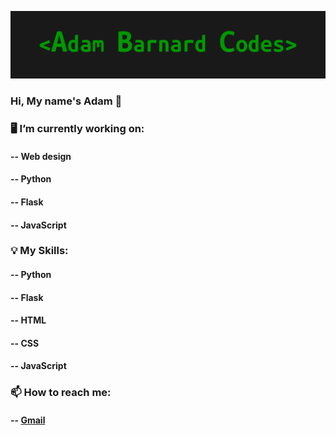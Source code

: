 ![alt text](https://github.com/AdamBCodes/AdamBCodes/blob/main/Github.png)
### Hi, My name's Adam 👋


### 🖥️  I’m currently working on:
####   -- Web design
####   -- Python
####   -- Flask
####   -- JavaScript

### 💡 My Skills:
####   -- Python
####   -- Flask
####   -- HTML
####   -- CSS
####   -- JavaScript

### 📫  How to reach me: 
####   -- [Gmail](mailto:adamc.barnard1@gmail.com)
